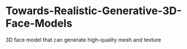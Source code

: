 # Towards-Realistic-Generative-3D-Face-Models
3D face model that can generate high-quality mesh and texture
